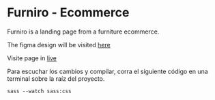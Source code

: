 # Furniro - Ecommerce

Furniro is a landing page from a furniture ecommerce.

The figma design will be visited
[here](<https://www.figma.com/file/TD8pOmtwjh0RQbjDQC1JfQ/eCommerce-Website-%7C-Web-Page-Design-%7C-UI-KIT-%7C-Interior-Landing-Page-(Community)?type=design&node-id=0%3A1&mode=design&t=i3XPYetZ4mxLCnsh-1>)

Visite page in [live](https://jonathanpabon-dev.github.io/Furniro-Ecommerce/)

Para escuchar los cambios y compilar, corra el siguiente código en una terminal sobre la raíz del proyecto.

```sass --watch sass:css```